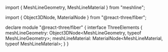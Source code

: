 import { MeshLineGeometry, MeshLineMaterial } from "meshline";

import { Object3DNode, MaterialNode } from "@react-three/fiber";

declare module "@react-three/fiber" {
interface ThreeElements {
meshLineGeometry: Object3DNode<MeshLineGeometry, typeof MeshLineGeometry>;
meshLineMaterial: MaterialNode<MeshLineMaterial, typeof MeshLineMaterial>;
}
}
